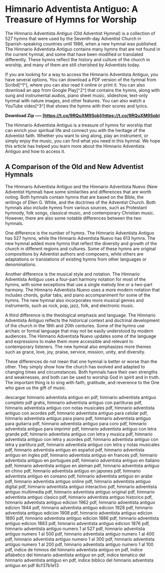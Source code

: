 
 
# Himnario Adventista Antiguo: A Treasure of Hymns for Worship
 
The Himnario Adventista Antiguo (Old Adventist Hymnal) is a collection of 527 hymns that were used by the Seventh-day Adventist Church in Spanish-speaking countries until 1986, when a new hymnal was published. The Himnario Adventista Antiguo contains many hymns that are not found in the current hymnal, and some that have been modified or translated differently. These hymns reflect the history and culture of the church in worship, and many of them are still cherished by Adventists today.
 
If you are looking for a way to access the Himnario Adventista Antiguo, you have several options. You can download a PDF version of the hymnal from Scribd[^1^], where you can also read it online or print it. You can also download an app from Google Play[^2^] that contains the hymns, along with sung and instrumental audios, piano sheet music, slideshow, text-only hymnal with nature images, and other features. You can also watch a YouTube video[^3^] that shows the hymns with their scores and lyrics.
 
**Download Zip ––– [https://t.co/9RQuXM9Sob](https://t.co/9RQuXM9Sob)**


 
The Himnario Adventista Antiguo is a treasure of hymns for worship that can enrich your spiritual life and connect you with the heritage of the Adventist faith. Whether you want to sing along, play an instrument, or simply enjoy the music, you can find what you need in this hymnal. We hope this article has helped you learn more about the Himnario Adventista Antiguo and how to access it.

## A Comparison of the Old and New Adventist Hymnals
 
The Himnario Adventista Antiguo and the Himnario Adventista Nuevo (New Adventist Hymnal) have some similarities and differences that are worth noting. Both hymnals contain hymns that are based on the Bible, the writings of Ellen G. White, and the doctrines of the Adventist Church. Both hymnals also include hymns from various sources, such as Protestant hymnody, folk songs, classical music, and contemporary Christian music. However, there are also some notable differences between the two hymnals.
 
One difference is the number of hymns. The Himnario Adventista Antiguo has 527 hymns, while the Himnario Adventista Nuevo has 613 hymns. The new hymnal added more hymns that reflect the diversity and growth of the church in different regions and cultures. Some of these hymns are original compositions by Adventist authors and composers, while others are adaptations or translations of existing hymns from other languages or denominations.
 
Another difference is the musical style and notation. The Himnario Adventista Antiguo uses a four-part harmony notation for most of the hymns, with some exceptions that use a single melody line or a two-part harmony. The Himnario Adventista Nuevo uses a more modern notation that includes chords, guitar tabs, and piano accompaniment for some of the hymns. The new hymnal also incorporates more musical genres and instruments, such as rock, pop, jazz, folk, and electronic music.
 
A third difference is the theological emphasis and language. The Himnario Adventista Antiguo reflects the historical context and doctrinal development of the church in the 19th and 20th centuries. Some of the hymns use archaic or formal language that may not be easily understood by modern audiences. The Himnario Adventista Nuevo updates some of the language and expressions to make them more accessible and relevant to contemporary listeners. The new hymnal also emphasizes more themes such as grace, love, joy, praise, service, mission, unity, and diversity.
 
These differences do not mean that one hymnal is better or worse than the other. They simply show how the church has evolved and adapted to changing times and circumstances. Both hymnals have their own strengths and weaknesses, and both can be used to worship God in spirit and in truth. The important thing is to sing with faith, gratitude, and reverence to the One who gave us the gift of music.
 
descargar himnario adventista antiguo en pdf,  himnario adventista antiguo completo pdf gratis,  himnario adventista antiguo con partituras pdf,  himnario adventista antiguo con notas musicales pdf,  himnario adventista antiguo con acordes pdf,  himnario adventista antiguo para celular pdf,  himnario adventista antiguo para piano pdf,  himnario adventista antiguo para guitarra pdf,  himnario adventista antiguo para coro pdf,  himnario adventista antiguo para imprimir pdf,  himnario adventista antiguo con letra grande pdf,  himnario adventista antiguo con letra y musica pdf,  himnario adventista antiguo con letra y acordes pdf,  himnario adventista antiguo con letra y partitura pdf,  himnario adventista antiguo con letra y notas musicales pdf,  himnario adventista antiguo en español pdf,  himnario adventista antiguo en ingles pdf,  himnario adventista antiguo en frances pdf,  himnario adventista antiguo en portugues pdf,  himnario adventista antiguo en italiano pdf,  himnario adventista antiguo en aleman pdf,  himnario adventista antiguo en chino pdf,  himnario adventista antiguo en japones pdf,  himnario adventista antiguo en coreano pdf,  himnario adventista antiguo en arabe pdf,  himnario adventista antiguo online pdf,  himnario adventista antiguo digital pdf,  himnario adventista antiguo interactivo pdf,  himnario adventista antiguo multimedia pdf,  himnario adventista antiguo original pdf,  himnario adventista antiguo clasico pdf,  himnario adventista antiguo historico pdf,  himnario adventista antiguo edicion 1962 pdf,  himnario adventista antiguo edicion 1944 pdf,  himnario adventista antiguo edicion 1928 pdf,  himnario adventista antiguo edicion 1908 pdf,  himnario adventista antiguo edicion 1890 pdf,  himnario adventista antiguo edicion 1886 pdf,  himnario adventista antiguo edicion 1883 pdf,  himnario adventista antiguo edicion 1876 pdf,  himnario adventista antiguo numero 1 al 527 pdf,  himnario adventista antiguo numero 1 al 500 pdf,  himnario adventista antiguo numero 1 al 400 pdf,  himnario adventista antiguo numero 1 al 300 pdf,  himnario adventista antiguo numero 1 al 200 pdf,  himnario adventista antiguo numero 1 al 100 pdf,  indice de himnos del himnario adventista antiguo en pdf,  indice alfabetico del himnario adventista antiguo en pdf,  indice tematico del himnario adventista antiguo en pdf,  indice biblico del himnario adventista antiguo en pdf
 8cf37b1e13
 
